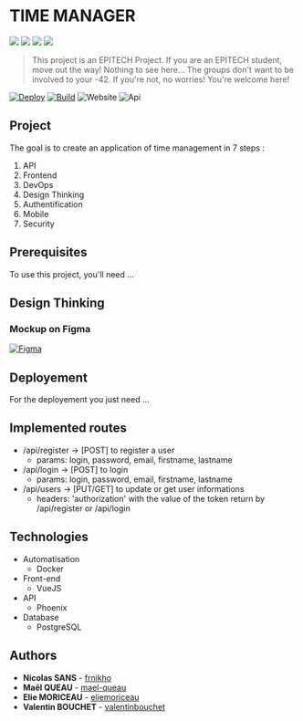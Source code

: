 # TIME MANAGER

<a href="https://www.phoenixframework.org/" alt="PHOENIX">
        <img src="https://img.shields.io/badge/MADE%20WITH-Phoenix-blue" /></a>
<a href="https://www.docker.com/" alt="DOCKER">
        <img src="https://img.shields.io/badge/MADE%20WITH-Docker-brown" /></a>
<a href="https://vuejs.org/" alt="VUEJS">
        <img src="https://img.shields.io/badge/MADE%20WITH-VueJS-green" /></a>
<a href="https://www.postgresql.org/" alt="POSTGRESQL">
        <img src="https://img.shields.io/badge/MADE%20WITH-PostgreSQL-orange" /></a>

> This project is an EPITECH Project. If you are an EPITECH student, move out the way! Nothing to see here... The groups don't want to be involved to your -42.
> If you're not, no worries! You're welcome here!

[![Deploy](https://github.com/TimeManager-NAN3/TimeManagerMirror/actions/workflows/deploy.yml/badge.svg)](https://github.com/TimeManager-NAN3/TimeManagerMirror/actions/workflows/deploy.yml)
[![Build](https://github.com/TimeManager-NAN3/TimeManagerMirror/actions/workflows/build.yml/badge.svg)](https://github.com/TimeManager-NAN3/TimeManagerMirror/actions/workflows/build.yml)
![Website](https://img.shields.io/website?down_color=red&down_message=offline&style=plastic&up_color=green&up_message=online&url=https%3A%2F%2Ftime-manager.tech%2F)
![Api](https://img.shields.io/website?down_color=red&down_message=offline&style=plastic&up_color=green&up_message=online&url=https%3A%2F%2Fapi.time-manager.tech/api/status%2F)
## Project

The goal is to create an application of time management in 7 steps :

1. API
2. Frontend
3. DevOps
4. Design Thinking
5. Authentification
6. Mobile
7. Security

## Prerequisites

To use this project, you'll need ...

## Design Thinking

### Mockup on Figma

[![Figma](https://img.shields.io/badge/figma-%23F24E1E.svg?style=for-the-badge&logo=figma&logoColor=white)](https://www.figma.com/file/wYBTJmu62lzp90DoSrea4a/Untitled?node-id=0%3A1)

## Deployement

For the deployement you just need ...

## Implemented routes

- /api/register -> [POST] to register a user
  - params: login, password, email, firstname, lastname
- /api/login -> [POST] to login
  - params: login, password, email, firstname, lastname
- /api/users -> [PUT/GET] to update or get user informations
  - headers: 'authorization' with the value of the token return by /api/register or /api/login

## Technologies

- Automatisation
  - Docker
- Front-end
  - VueJS
- API
  - Phoenix
- Database
  - PostgreSQL

## Authors

- **Nicolas SANS** - [frnikho](https://github.com/frnikho)
- **Maël QUEAU** - [mael-queau](https://github.com/mael-queau)
- **Elie MORICEAU** - [eliemoriceau](https://github.com/eliemoriceau)
- **Valentin BOUCHET** - [valentinbouchet](https://github.com/valentinbouchet)
